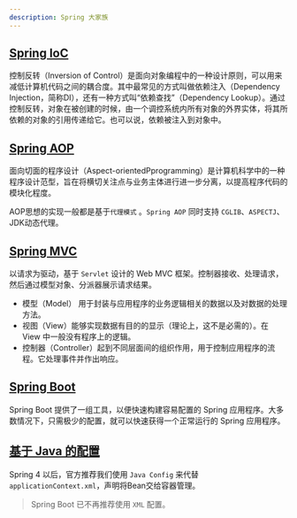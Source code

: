 ```yaml
---
description: Spring 大家族
---
```


## [Spring IoC](spring-ioc.md)

控制反转（Inversion of Control）是面向对象编程中的一种设计原则，可以用来减低计算机代码之间的耦合度。其中最常见的方式叫做依赖注入（Dependency Injection，简称DI），还有一种方式叫“依赖查找”（Dependency Lookup）。通过控制反转，对象在被创建的时候，由一个调控系统内所有对象的外界实体，将其所依赖的对象的引用传递给它。也可以说，依赖被注入到对象中。

## [Spring AOP](spring-aop.md)

面向切面的程序设计（Aspect-orientedPprogramming）是计算机科学中的一种程序设计范型，旨在将横切关注点与业务主体进行进一步分离，以提高程序代码的模块化程度。

AOP思想的实现一般都是基于`代理模式` 。`Spring AOP` 同时支持 `CGLIB`、`ASPECTJ`、JDK动态代理。

## [Spring MVC](spring-mvc.md)

以请求为驱动，基于 `Servlet` 设计的 Web MVC 框架。控制器接收、处理请求，然后通过模型对象、分派器展示请求结果。

- 模型（Model） 用于封装与应用程序的业务逻辑相关的数据以及对数据的处理方法。
- 视图（View）能够实现数据有目的的显示（理论上，这不是必需的）。在 View 中一般没有程序上的逻辑。
- 控制器（Controller）起到不同层面间的组织作用，用于控制应用程序的流程。它处理事件并作出响应。

## [Spring Boot](spring-boot.md)

Spring Boot 提供了一组工具，以便快速构建容易配置的 Spring 应用程序。大多数情况下，只需极少的配置，就可以快速获得一个正常运行的 Spring 应用程序。

## [基于 Java 的配置](spring-java-config.md)

Spring 4 以后，官方推荐我们使用 `Java Config` 来代替 `applicationContext.xml`，声明将Bean交给容器管理。

> Spring Boot 已不再推荐使用 `XML` 配置。
